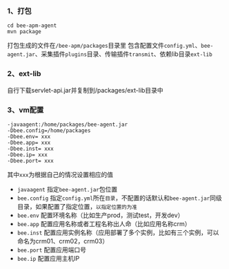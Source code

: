 ### 1、打包
~~~shell
cd bee-apm-agent
mvn package
~~~
打包生成的文件在`/bee-apm/packages`目录里
包含配置文件`config.yml`、`bee-agent.jar`、采集插件`plugins`目录、传输插件`transmit`、依赖lib目录`ext-lib`

### 2、ext-lib
  自行下载servlet-api.jar并复制到/packages/ext-lib目录中

### 3、vm配置
~~~shell
-javaagent:/home/packages/bee-agent.jar
-Dbee.config=/home/packages
-Dbee.env= xxx
-Dbee.app= xxx
-Dbee.inst= xxx
-Dbee.ip= xxx
-Dbee.port= xxx

~~~
其中`xxx`为根据自己的情况设置相应的值
- `javaagent` 指定`bee-agent.jar`包位置
- `bee.config` 指定`config.yml`所在`目录`，不配置的话默认和`bee-agent.jar`同级目录，如果配置了指定位置，`以指定位置的为准`
- `bee.env` 配置环境名称（比如生产prod，测试test，开发dev）
- `bee.app` 配置应用名称或者工程名称出人命（比如应用名称crm）
- `bee.inst` 配置应用实例名称（应用部署了多个实例，比如有三个实例，可以命名为crm01、crm02，crm03）
- `bee.port` 配置应用端口号
- `bee.ip` 配置应用主机IP
